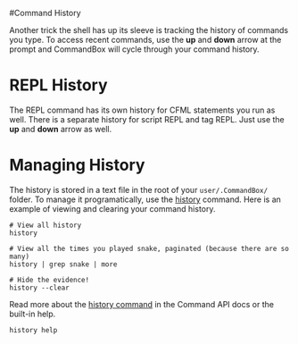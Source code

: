 #Command History

Another trick the shell has up its sleeve is tracking the history of commands you type. To access recent commands, use the **up** and **down** arrow at the prompt and CommandBox will cycle through your command history.

# REPL History
The REPL command has its own history for CFML statements you run as well. There is a separate history for script REPL and tag REPL.  Just use the **up** and **down** arrow as well.

# Managing History
The history is stored in a text file in the root of your `user/.CommandBox/` folder. To manage it programatically, use the [history](http://apidocs.ortussolutions.com/commandbox/current/index.html?commandbox/system/modules/system-commands/commands/history.html) command. Here is an example of viewing and clearing your command history.

```
# View all history
history

# View all the times you played snake, paginated (because there are so many)
history | grep snake | more

# Hide the evidence!
history --clear
```

Read more about the [history command](http://apidocs.ortussolutions.com/commandbox/current/index.html?commandbox/system/modules/system-commands/commands/history.html) in the Command API docs or the built-in help.

```
history help
```